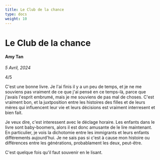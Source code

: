 ```yaml
---
title: Le Club de la chance
type: docs
weight: 10
---
```


# Le Club de la chance

#### Amy Tan

*5 Avril, 2024*  

4/5  

C'est une bonne livre. Je l'ai finis il y a un peu de temps, et je ne me souviens pas vraiment de ce que j'ai pensé en ce temps-là, parce que j'avais l'esprit embrumé, mais je me souviens de pas mal de choses. C'est vraiment bon, et la juxtposition entre les histoires des filles et de leurs mères qui influencent leur vie et leurs décisions est vraiment interresent et bien fait.  

Je veux dire, c'est interessent avec le déclage horaire. Les enfants dans le livre sont baby-boomers, alors il est donc amusante de le lire maintenant. En particulier, je vois la dichotomie entre les immigrants et leurs enfants différements aujourd'hui. Je ne sais pas si c'est à cause mon histoire ou différences entre les générations, probablament les deux, peut-être.  

C'est quelque fois qu'il faut souvenir en le lisant.